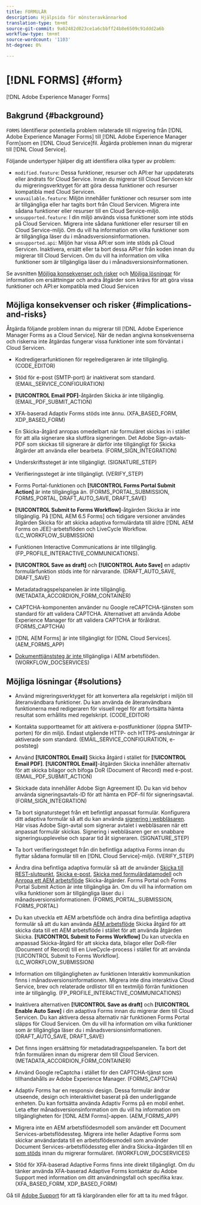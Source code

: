 ```yaml
---
title: FORMULÄR
description: Hjälpsida för mönsteravkännarkod
translation-type: tm+mt
source-git-commit: 9a02482d023ce1a6cbbff24b8e6509c91ddd2a6b
workflow-type: tm+mt
source-wordcount: '1103'
ht-degree: 0%

---
```



# [!DNL FORMS] {#form}

[!DNL Adobe Experience Manager Forms]

## Bakgrund {#background}

`FORMS` Identifierar potentiella problem relaterade till migrering från  [!DNL Adobe Experience Manager Forms] till  [!DNL Adobe Experience Manager Form]som en  [!DNL Cloud Service]fil. Åtgärda problemen innan du migrerar till [!DNL Cloud Service].

Följande undertyper hjälper dig att identifiera olika typer av problem:

* `modified.feature`: Dessa funktioner, resurser och API:er har uppdaterats eller ändrats för Cloud Service. Innan du migrerar till Cloud Servicen kör du migreringsverktyget för att göra dessa funktioner och resurser kompatibla med Cloud Servicen.
* `unavailable.feature`: Miljön innehåller funktioner och resurser som inte är tillgängliga eller har tagits bort från Cloud Servicen. Migrera inte sådana funktioner eller resurser till en Cloud Service-miljö.
* `unsupported.feature`: I din miljö används vissa funktioner som inte stöds på Cloud Servicen. Migrera inte sådana funktioner eller resurser till en Cloud Service-miljö. Om du vill ha information om vilka funktioner som är tillgängliga läser du i månadsversionsinformationen.
* `unsupported.api`: Miljön har vissa API:er som inte stöds på Cloud Servicen. Inaktivera, ersätt eller ta bort dessa API:er från koden innan du migrerar till Cloud Servicen. Om du vill ha information om vilka funktioner som är tillgängliga läser du i månadsversionsinformationen.

Se avsnitten [Möjliga konsekvenser och risker](#implications-and-risks) och [Möjliga lösningar](#solutions) för information om ersättningar och andra åtgärder som krävs för att göra vissa funktioner och API:er kompatibla med Cloud Servicen

## Möjliga konsekvenser och risker {#implications-and-risks}

Åtgärda följande problem innan du migrerar till [!DNL Adobe Experience Manager Forms as a Cloud Service]. När de nedan angivna konsekvenserna och riskerna inte åtgärdas fungerar vissa funktioner inte som förväntat i Cloud Servicen.

* Kodredigerarfunktionen för regelredigeraren är inte tillgänglig. (CODE_EDITOR)

* Stöd för e-post (SMTP-port) är inaktiverat som standard. (EMAIL_SERVICE_CONFIGURATION)

* **[!UICONTROL Email PDF]**-åtgärden Skicka är inte tillgänglig.(EMAIL_PDF_SUBMIT_ACTION)

* XFA-baserad Adaptiv Forms stöds inte ännu. (XFA_BASED_FORM, XDP_BASED_FORM)

* En Skicka-åtgärd anropas omedelbart när formuläret skickas in i stället för att alla signerare ska slutföra signeringen. Det Adobe Sign-avtals-PDF som skickas till signerare är därför inte tillgängligt för Skicka åtgärder att använda eller bearbeta. (FORM_SIGN_INTEGRATION)

* Underskriftssteget är inte tillgängligt. (SIGNATURE_STEP)

* Verifieringssteget är inte tillgängligt. (VERIFY_STEP)

* Forms Portal-funktionen och **[!UICONTROL Forms Portal Submit Action]** är inte tillgängliga än. (FORMS_PORTAL_SUBMISSION, FORMS_PORTAL, DRAFT_AUTO_SAVE, DRAFT_SAVE)

* **[!UICONTROL Submit to Forms Workflow]**-åtgärden Skicka är inte tillgänglig. På [!DNL AEM 6.5 Forms] och tidigare versioner användes åtgärden Skicka för att skicka adaptiva formulärdata till äldre [!DNL AEM Forms on JEE]-arbetsflöden och LiveCycle Workflow. (LC_WORKFLOW_SUBMISSION)

* Funktionen Interactive Communications är inte tillgänglig.  (FP_PROFILE_INTERACTIVE_COMMUNICATIONS).

* **[!UICONTROL Save as draft]** och  **[!UICONTROL Auto Save]** en adaptiv formulärfunktion stöds inte för närvarande. (DRAFT_AUTO_SAVE, DRAFT_SAVE)

* Metadatadragspelspanelen är inte tillgänglig. (METADATA_ACCORDION_FORM_CONTAINER)

* CAPTCHA-komponenten använder nu Google reCAPTCHA-tjänsten som standard för att validera CAPTCHA. Alternativet att använda Adobe Experience Manager för att validera CAPTCHA är föråldrat. (FORMS_CAPTCHA)

* [!DNL AEM Forms] är inte tillgängligt för  [!DNL Cloud Services]. (AEM_FORMS_APP)

* [Dokumenttjänststeg är inte ](https://experienceleague.adobe.com/docs/experience-manager-65/forms/install-aem-forms/osgi-installation/install-configure-document-services.html?lang=en#deployment-topology) tillgängliga i AEM arbetsflöden. (WORKFLOW_DOCSERVICES)

## Möjliga lösningar {#solutions}

* Använd migreringsverktyget för att konvertera alla regelskript i miljön till återanvändbara funktioner. Du kan använda de återanvändbara funktionerna med redigeraren för visuell regel för att fortsätta hämta resultat som erhållits med regelskript. (CODE_EDITOR)

* Kontakta supportteamet för att aktivera e-postfunktioner (öppna SMTP-porten) för din miljö. Endast utgående HTTP- och HTTPS-anslutningar är aktiverade som standard. (EMAIL_SERVICE_CONFIGURATION, e-poststeg)

* Använd **[!UICONTROL Email]** Skicka åtgärd i stället för **[!UICONTROL Email PDF]**. **[!UICONTROL Email]**-åtgärden Skicka innehåller alternativ för att skicka bilagor och bifoga DoR (Document of Record) med e-post. (EMAIL_PDF_SUBMIT_ACTION)

* Skickade data innehåller Adobe Sign Agreement ID. Du kan vid behov använda signeringsavtals-ID för att hämta en PDF-fil för signeringsavtal.  (FORM_SIGN_INTEGRATION)

* Ta bort signatursteget från ett befintligt anpassat formulär. Konfigurera ditt adaptiva formulär så att du kan använda [signering i webbläsaren](https://medium.com/adobetech/using-adobe-sign-to-e-sign-an-adaptive-form-heres-the-best-way-to-do-it-dc3e15f9b684). Här visas Adobe Sign-avtal som signerar avtalet i webbläsaren när ett anpassat formulär skickas. Signering i webbläsaren ger en snabbare signeringsupplevelse och sparar tid åt signeraren. (SIGNATURE_STEP)

* Ta bort verifieringssteget från din befintliga adaptiva Forms innan du flyttar sådana formulär till en [!DNL Cloud Service]-miljö. (VERIFY_STEP)

* Ändra dina befintliga adaptiva formulär så att de använder [Skicka till REST-slutpunkt](https://experienceleague.adobe.com/docs/experience-manager-forms-cloud-service/forms/create-an-adaptive-form/configure-submit-actions-and-metadata-submission/configuring-submit-actions.html#submit-to-rest-endpoint), [Skicka e-post](https://experienceleague.adobe.com/docs/experience-manager-forms-cloud-service/forms/create-an-adaptive-form/configure-submit-actions-and-metadata-submission/configuring-submit-actions.html#send-email), [Skicka med formulärdatamodell](https://experienceleague.adobe.com/docs/experience-manager-forms-cloud-service/forms/create-an-adaptive-form/configure-submit-actions-and-metadata-submission/configuring-submit-actions.html#submit-using-form-data-model) och [Anropa ett AEM arbetsflöde](https://experienceleague.adobe.com/docs/experience-manager-forms-cloud-service/forms/create-an-adaptive-form/configure-submit-actions-and-metadata-submission/configuring-submit-actions.html#invoke-an-aem-workflow) Skicka-åtgärder. Forms Portal och Forms Portal Submit Action är inte tillgängliga än. Om du vill ha information om vilka funktioner som är tillgängliga läser du i månadsversionsinformationen. (FORMS_PORTAL_SUBMISSION, FORMS_PORTAL)

* Du kan utveckla ett AEM arbetsflöde och ändra dina befintliga adaptiva formulär så att du kan använda [AEM arbetsflöde](https://experienceleague.adobe.com/docs/experience-manager-forms-cloud-service/forms/create-an-adaptive-form/configure-submit-actions-and-metadata-submission/configuring-submit-actions.html#invoke-an-aem-workflow) Skicka åtgärd för att skicka data till ett AEM arbetsflöde i stället för att använda åtgärden Skicka. **[!UICONTROL Submit to Forms Workflow]** Du kan utveckla en anpassad Skicka-åtgärd för att skicka data, bilagor eller DoR-filer (Document of Record) till en LiveCycle-process i stället för att använda [!UICONTROL Submit to Forms Workflow]. (LC_WORKFLOW_SUBMISSION)

* Information om tillgängligheten av funktionen Interaktiv kommunikation finns i månadsversionsinformationen. Migrera inte dina interaktiva Cloud Service, brev och relaterade ordlistor till en textmiljö förrän funktionen inte är tillgänglig. (FP_PROFILE_INTERACTIVE_COMMUNICATIONS)

* Inaktivera alternativen **[!UICONTROL Save as draft]** och **[!UICONTROL Enable Auto Save]** i din adaptiva Forms innan du migrerar dem till Cloud Servicen. Du kan aktivera dessa alternativ när funktionen Forms Portal släpps för Cloud Servicen. Om du vill ha information om vilka funktioner som är tillgängliga läser du i månadsversionsinformationen. (DRAFT_AUTO_SAVE, DRAFT_SAVE)

* Det finns ingen ersättning för metadatadragspelspanelen. Ta bort det från formulären innan du migrerar dem till Cloud Servicen.(METADATA_ACCORDION_FORM_CONTAINER)

* Använd Google reCaptcha i stället för den CAPTCHA-tjänst som tillhandahålls av Adobe Experience Manager. (FORMS_CAPTCHA)

* Adaptiv Forms har en responsiv design. Dessa formulär ändrar utseende, design och interaktivitet baserat på den underliggande enheten. Du kan fortsätta använda Adaptiv Forms på en mobil enhet. Leta efter månadsversionsinformation om du vill ha information om tillgängligheten för [!DNL AEM Forms]-appen. (AEM_FORMS_APP)

* Migrera inte en AEM arbetsflödesmodell som använder ett Document Services-arbetsflödessteg. Migrera inte heller Adaptive Forms som skickar användardata till en arbetsflödesmodell som använder Document Services-arbetsflödessteg eller ändra Skicka-åtgärden till en [som stöds](https://experienceleague.adobe.com/docs/experience-manager-forms-cloud-service/forms/create-an-adaptive-form/configure-submit-actions-and-metadata-submission/configuring-submit-actions.html) innan du migrerar formuläret. (WORKFLOW_DOCSERVICES)

* Stöd för XFA-baserad Adaptive Forms finns inte direkt tillgängligt. Om du tänker använda XFA-baserad Adaptive Forms kontaktar du Adobe Support med information om ditt användningsfall och specifika krav.(XFA_BASED_FORM, XDP_BASED_FORM)

Gå till [Adobe Support](https://helpx.adobe.com/enterprise/using/support-for-experience-cloud.html) för att få klargöranden eller för att ta itu med frågor.
